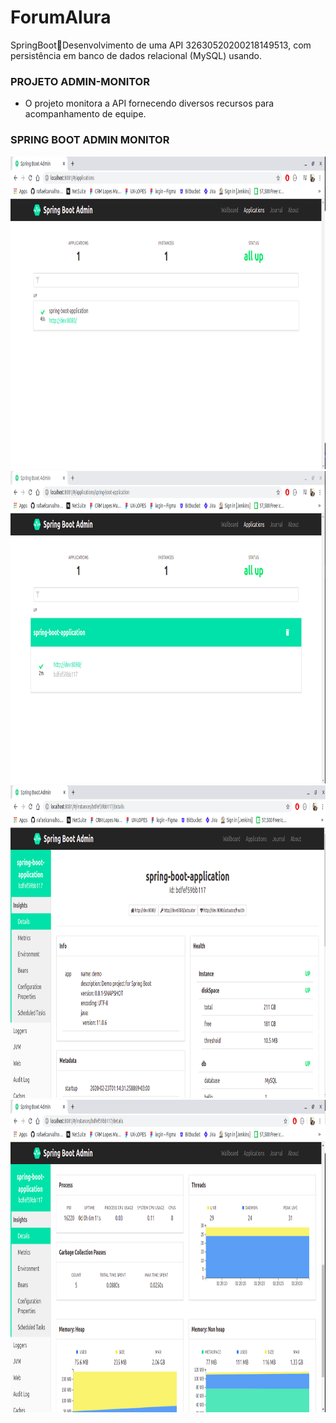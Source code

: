 # ForumAlura
SpringBoot:leaves:Desenvolvimento de uma API 32630520200218149513, com persistência em banco de dados relacional (MySQL) usando.

### PROJETO ADMIN-MONITOR

 - O projeto monitora a API fornecendo diversos recursos para acompanhamento de equipe.
 
### SPRING BOOT ADMIN MONITOR
<img src="https://github.com/rafaelcarvalhocaetano/ForumAlura/blob/master/src/main/resources/img/spring-boot-admin.png" width="200%" height="500px">
<img src="https://github.com/rafaelcarvalhocaetano/ForumAlura/blob/master/src/main/resources/img/spring-boot-admin-monitor.png" width="200%" height="500px">
<img src="https://github.com/rafaelcarvalhocaetano/ForumAlura/blob/master/src/main/resources/img/spb-1.png" width="200%" height="500px">
<img src="https://github.com/rafaelcarvalhocaetano/ForumAlura/blob/master/src/main/resources/img/spb-2.png" width="200%" height="500px">
